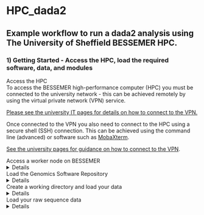 # HPC_dada2
## Example workflow to run a dada2 analysis using The University of Sheffield BESSEMER HPC.

### 1) Getting Started - Access the HPC, load the required software, data, and modules
<summary>Access the HPC</summary>
<Information>
To access the BESSEMER high-performance computer (HPC) you must be connected
to the university network - this can be achieved remotely by using the
virtual private network (VPN) service.

[Please see the university IT pages for details on how to connect to the VPN.](https://students.sheffield.ac.uk/it-services/vpn)

Once connected to the VPN you also need to connect to the HPC using a secure shell (SSH)
connection. This can be achieved using the command line (advanced) or software
such as [MobaXterm](https://mobaxterm.mobatek.net/).

[See the university pages for guidance on how to connect to the VPN](https://docs.hpc.shef.ac.uk/en/latest/hpc/index.html).
</Information>

<summary>Access a worker node on BESSEMER</summary>
<details>
Once you have successfully logged into BESSEMER, you need to access a worker node:

```
srun --pty bash -l
```
You should see that the command prompt has changed from

```
[<user>@bessemer-login2 ~]$
```
to
```
[<user>@bessemer-node001 ~]$
```
...where <user> is your The University of Sheffield (TUoS) IT username.
</details>

<summary>Load the Genomics Software Repository</summary>
<details>
The Genommics Software Repository contains several pre-loaded pieces of software
useful for a range of genomics-based analyses, including this one.

Did you receive the following message when you accessed the worker node?
```
Your account is set up to use the Genomics Software Repository
```

If so, you are set up and do not need to do the following step.
If not, enter the following:
```
echo -e "if [[ -e '/usr/local/extras/Genomics' ]];\nthen\n\tsource /usr/local/extras/Genomics/.bashrc\nfi" >> $HOME/.bash_profile
```
...and then re-load your profile:
```
source ~/.bash_profile
```
Upon re-loading, you should see the message relating to the Genomics Software Repository above.
</details>

<summary>Create a working directory and load your data</summary>
<details>
You should work in the directory /fastdata/ on BESSEMER as this allows shared access to your files
and commands, useful for troubleshooting.

Check if you already have a directory in /fastadata

```
ls /usr/<user>
```
Wherever <user> appears in this document, substitute it with your University of Sheffield (TUoS) IT username.

If you receive the message
```
ls: cannot access /fastdata/<user>: No such file or directory
```
Then you need to create a new folder in /fastdata using the command exactly as it appears below:

```
mkdir -m 0700 /fastdata/$USER
```

Create new subdirectories to keep your scripts and data files organised:
```
mkdir /fastdata/$USER/my_project
mkdir /fastdata/$USER/my_project/scripts
mkdir /fastdata/$USER/my_project/raw_data
mkdir /fastdata/$USER/my_project/working_data
```
</details>

<summary>Load your raw sequence data</summary>
<details>
If you have sequenced your samples with NEOF, and have been notified that your data
has been received, then you should be able to find your data on the HPC server.

Data is generally stored in the shared space /shared/molecol2/NBAF/MiSeq/.

View the data directories contained and identify the one that belongs to you.
```
ls /shared/molecol2/NBAF/MiSeq/
```

## Copy raw sequence data into /fastdata
If, for example, your data directory was called "NBAF_project_010122", then you would
copy it onto your raw_data directory with the following:
```
cp -r /shared/molecol2/NBAF/MiSeq/NBAF_project_010122/ /fastdata/<user>/my_project/raw_data/
```

Alternatively, to copy data from your personal computer onto the HPC you need to use a file transfer
application such as 'scp' (advanced), MobaXterm, or [FileZilla](https://filezilla-project.org/).
Ensure to copy the data into your /fastdata/my_project/raw_data folder.
</details>
